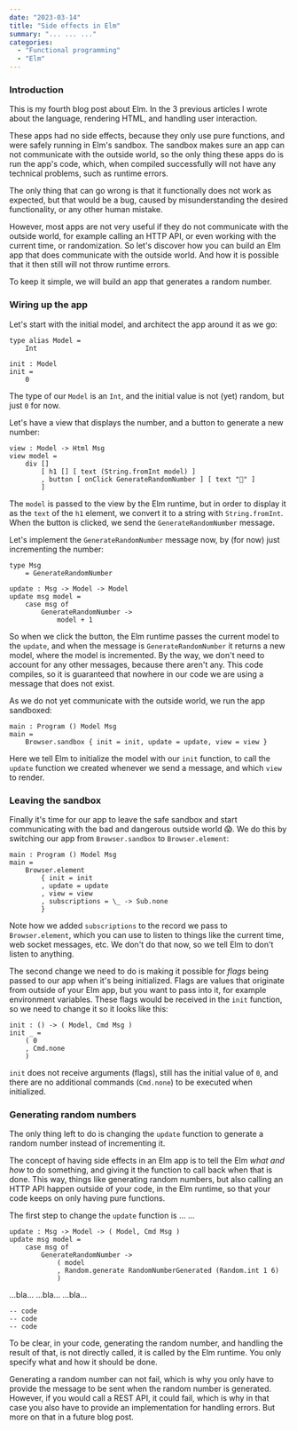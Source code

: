 ```yaml
---
date: "2023-03-14"
title: "Side effects in Elm"
summary: "... ... ..."
categories:
  - "Functional programming"
  - "Elm"
---
```


### Introduction

This is my fourth blog post about Elm. In the 3 previous articles I wrote about the language, rendering HTML, and handling user interaction.

These apps had no side effects, because they only use pure functions, and were safely running in Elm's sandbox. The sandbox makes sure an app can not communicate with the outside world, so the only thing these apps do is run the app's code, which, when compiled successfully will not have any technical problems, such as runtime errors.

The only thing that can go wrong is that it functionally does not work as expected, but that would be a bug, caused by misunderstanding the desired functionality, or any other human mistake.

However, most apps are not very useful if they do not communicate with the outside world, for example calling an HTTP API, or even working with the current time, or randomization. So let's discover how you can build an Elm app that does communicate with the outside world. And how it is possible that it then still will not throw runtime errors.

To keep it simple, we will build an app that generates a random number.

### Wiring up the app

Let's start with the initial model, and architect the app around it as we go:

```
type alias Model =
    Int

init : Model
init =
    0
```

The type of our `Model` is an `Int`, and the initial value is not (yet) random, but just `0` for now.

Let's have a view that displays the number, and a button to generate a new number:

```
view : Model -> Html Msg
view model =
    div []
        [ h1 [] [ text (String.fromInt model) ]
        , button [ onClick GenerateRandomNumber ] [ text "🔁" ]
        ]
```

The `model` is passed to the view by the Elm runtime, but in order to display it as the `text` of the `h1` element, we convert it to a string with `String.fromInt`. When the button is clicked, we send the `GenerateRandomNumber` message.

Let's implement the `GenerateRandomNumber` message now, by (for now) just incrementing the number:

```
type Msg
    = GenerateRandomNumber

update : Msg -> Model -> Model
update msg model =
    case msg of
        GenerateRandomNumber ->
            model + 1
```

So when we click the button, the Elm runtime passes the current model to the `update`, and when the message is `GenerateRandomNumber` it returns a new model, where the model is incremented. By the way, we don't need to account for any other messages, because there aren't any. This code compiles, so it is guaranteed that nowhere in our code we are using a message that does not exist.

As we do not yet communicate with the outside world, we run the app sandboxed:

```
main : Program () Model Msg
main =
    Browser.sandbox { init = init, update = update, view = view }
```

Here we tell Elm to initialize the model with our `init` function, to call the `update` function we created whenever we send a message, and which `view` to render.

### Leaving the sandbox

Finally it's time for our app to leave the safe sandbox and start communicating with the bad and dangerous outside world 😱. We do this by switching our app from `Browser.sandbox` to `Browser.element`:

```
main : Program () Model Msg
main =
    Browser.element
        { init = init
        , update = update
        , view = view
        , subscriptions = \_ -> Sub.none
        }
```

Note how we added `subscriptions` to the record we pass to `Browser.element`, which you can use to listen to things like the current time, web socket messages, etc. We don't do that now, so we tell Elm to don't listen to anything.

The second change we need to do is making it possible for _flags_ being passed to our app when it's being initialized. Flags are values that originate from outside of your Elm app, but you want to pass into it, for example environment variables. These flags would be received in the `init` function, so we need to change it so it looks like this:

```
init : () -> ( Model, Cmd Msg )
init _ =
    ( 0
    , Cmd.none
    )
```

`init` does not receive arguments (flags), still has the initial value of `0`, and there are no additional commands (`Cmd.none`) to be executed when initialized.

### Generating random numbers

The only thing left to do is changing the `update` function to generate a random number instead of incrementing it.

The concept of having side effects in an Elm app is to tell the Elm _what and how_ to do something, and giving it the function to call back when that is done. This way, things like generating random numbers, but also calling an HTTP API happen outside of your code, in the Elm runtime, so that your code keeps on only having pure functions.

The first step to change the `update` function is ... ...

```
update : Msg -> Model -> ( Model, Cmd Msg )
update msg model =
    case msg of
        GenerateRandomNumber ->
            ( model
            , Random.generate RandomNumberGenerated (Random.int 1 6)
            )
```

...bla...
...bla...
...bla...

```
-- code
-- code
-- code
```

To be clear, in your code, generating the random number, and handling the result of that, is not directly called, it is called by the Elm runtime. You only specify what and how it should be done.

Generating a random number can not fail, which is why you only have to provide the message to be sent when the random number is generated. However, if you would call a REST API, it could fail, which is why in that case you also have to provide an implementation for handling errors. But more on that in a future blog post.


